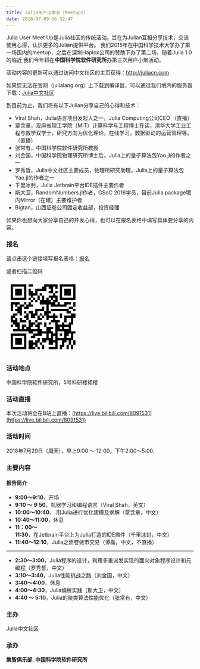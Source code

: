```yaml
---
title: Julia用户见面会（Meetups）
date: 2018-07-09 16:52:47
---
```


Julia User Meet Up是Julia社区的传统活动。旨在为Julian互相分享技术，交流使用心得，认识更多的Julian提供平台。
我们2015年在中国科学技术大学办了第一场国内的meetup，之后在深圳Haplox公司的赞助下办了第二场，随着Julia 1.0的临近
我们今年将在**中国科学院软件研究所**办第三次用户小聚活动。

活动内容的更新可以通过访问中文社区的主页获得：http://juliacn.com

如果您无法在官网（julialang.org）上下载到编译器，可以通过我们境内的服务器下载：[Julia中文社区](http://47.95.118.149)

到目前为止，我们将有以下Julian分享自己的心得和技术：

- Viral Shah，Julia语言项目发起人之一，Julia Computing公司CEO （直播）
- 覃含章，现麻省理工学院（MIT）计算科学与工程博士在读，清华大学工业工程与数学双学士，研究方向为优化理论，在线学习，数据驱动的运营管理等。（直播）
- 张常有，中国科学院软件研究所教授
- 刘金国，中国科学院物理研究所博士后，Julia上的量子算法包Yao.jl的作者之一
- 罗秀哲，Julia中文社区主要成员，物理所研究助理，Julia上的量子算法包Yao.jl的作者之一
- 千里冰封，Julia Jetbrain平台IDE插件主要作者
- 斯大卫，RandomNumbers.jl作者，GSoC 2016学员，目前Julia package境内Mirror（在建）主要维护者
- Bigtan，山西证卷公司固定收益部，投资经理

如果你也想向大家分享自己的开发心得，也可以在报名表格中填写具体要分享的内容。

### 报名

请点击这个链接填写报名表格：[报名](http://swarmaai.mikecrm.com/7C1Dfqo)

或者扫描二维码

![](index/QR2018.jpeg)

### 活动地点

中国科学院软件研究所，5号科研楼裙楼

### 活动直播

本次活动将会在B站上直播：[https://live.bilibili.com/8091531](https://live.bilibili.com/8091531)

### 活动时间

2018年7月29日（周天），早上9:00 ～ 12:00，下午2:00～5:00.

### 主要内容

#### 报告简介

- **9:00～9:10**，开场
- **9:10 ～ 9:50**，机器学习和编程语言（Viral Shah，英文）
- **10:00～10:40**， 用Julia进行优化建模及求解（覃含章，中文）
- **10:40～11:00**，休息
- **11：00～11:30**，在Jetbrain平台上为Julia打造的IDE插件（千里冰封，中文）
- **11:40～12:10**，Julia之债卷做市交易（谭磊，中文，不直播）

---

- **2:30～3:00**，Julia程序的设计，利用多重派发实现的面向对象程序设计和元编程（罗秀哲，中文）
- **3:10～3:40**，Julia性能挑战之路（刘金国，中文）
- **3:40～4:00**，休息
- **4:00～4:30**，Julia编程实践（斯大卫，中文）
- **4:40 ～ 5:10**，Julia的聚类算法性能优化（张常有，中文）


<!-- ### 内容简介

#### 机器学习和编程语言

我们想问未来最理想的机器学习语言是什么样子的？我们前段时间写了这样一个博客来表达我们的想法：

https://julialang.org/blog/2017/12/ml&pl

作为研究编程语言的人，我们带着极大的兴趣见证了机器学习的爆发——并且随之而来的是越来越复杂的机器学
习模型和用来计算这些模型的机器学习框架。最先进的机器学习模型越来越多地是带有循环和迭代地程序，而这
为我们用来创建它们地工具——编程语言，带来了很多有趣的问题。

在机器学习拥有一个专用的语言之前，人们为之在Python的API之下创建了一些隐藏的新语言
（例如TensorFlow），而另外一些工作则重新将Python作为一种用来创建模型的语言
（例如PyTorch）来使用。而我们想问的是是否需要一种新的为机器学习量身定做的语言呢？如果是这样，为什么？

我将讨论Julia如何演化至今，这也许包括一些由机器学习任务带来的一些挑战。

> As programming languages (PL) people, we have watched with great interest as machine learning (ML) has exploded -- and with it, the complexity of ML models and the frameworks people are using to build themt. State-of-the-art models are increasingly programs, with support for programming constructs like loops and recursion, and this brings out many interesting issues in the tools we use to create them -- that is, programming languages.

> While machine learning does not yet have a dedicated language, several efforts are effectively creating hidden new languages underneath a Python API (like TensorFlow) while others are reusing Python as a modeling language (like PyTorch). We'd like to ask -- are new ML-tailored languages required, and if so, why?

> We will also discuss how Julia evolved to get where it is today, and how it might evolve to taking on some of the challenges posed by machine learning. -->



### 主办

Julia中文社区

### 承办

**集智俱乐部**, **中国科学院软件研究所**
